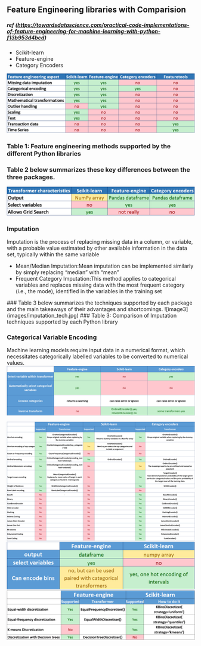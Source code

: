 ## Feature Engineering libraries with Comparision
##### ref (https://towardsdatascience.com/practical-code-implementations-of-feature-engineering-for-machine-learning-with-python-f13b953d4bcd)
<ul>
  <li>Scikit-learn</br>
  <li>Feature-engine</br>
  <li>Category Encoders</br>
</ul>

![image1](images/different_python_fe_lib.jpg)
### Table 1: Feature engineering methods supported by the different Python libraries

### Table 2 below summarizes these key differences between the three packages.
![image2](images/pckg_diff_fe.jpg)


### Imputation
Imputation is the process of replacing missing data in a column, or variable, with a probable value estimated by other available information in the data set, typically within the same variable
<ul>
  <li>Mean/Median Imputation:Mean imputation can be implemented similarly by simply replacing “median” with “mean”</li>
  <li>Frequent Category Imputation:This method applies to categorical variables and replaces missing data with the most frequent category (i.e., the mode), identified in the             variables in the training set</li>
</ul>
### Table 3 below summarizes the techniques supported by each package and the main takeaways of their advantages and shortcomings.
![image3](images/imputation_tech.jpg)
### Table 3: Comparison of Imputation techniques supported by each Python library

### Categorical Variable Encoding
Machine learning models require input data in a numerical format, which necessitates categorically labelled variables to be converted to numerical values. 
![image1](images/categorical_encod.jpg)

![image1](images/categorical_encod_1.jpg)
![image1](images/discretization.jpg)
![image1](images/discretization_1.jpg)

